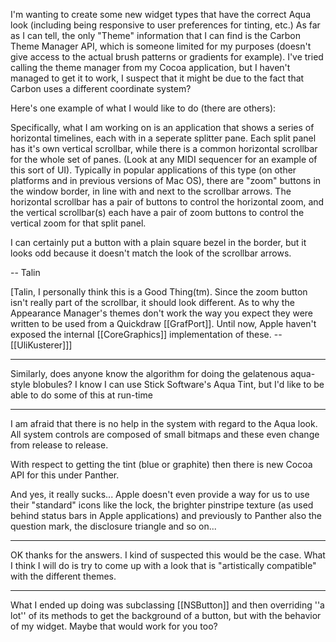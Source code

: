 I'm wanting to create some new widget types that have the correct Aqua look (including being responsive to user preferences for tinting, etc.) As far as I can tell, the only "Theme" information that I can find is the Carbon Theme Manager API, which is someone limited for my purposes (doesn't give access to the actual brush patterns or gradients for example). I've tried calling the theme manager from my Cocoa application, but I haven't managed to get it to work, I suspect that it might be due to the fact that Carbon uses a different coordinate system?

Here's one example of what I would like to do (there are others):

Specifically, what I am working on is an application that shows a series of horizontal timelines, each with in a seperate splitter pane. Each split panel has it's own vertical scrollbar, while there is a common horizontal scrollbar for the whole set of panes. (Look at any MIDI sequencer for an example of this sort of UI). Typically in popular applications of this type (on other platforms and in previous versions of Mac OS), there are "zoom" buttons in the window border, in line with and next to the scrollbar arrows. The horizontal scrollbar has a pair of buttons to control the horizontal zoom, and the vertical scrollbar(s) each have a pair of zoom buttons to control the vertical zoom for that split panel.

I can certainly put a button with a plain square bezel in the border, but it looks odd because it doesn't match the look of the scrollbar arrows.

-- Talin

[Talin, I personally think this is a Good Thing(tm). Since the zoom button isn't really part of the scrollbar, it should look different. As to why the Appearance Manager's themes don't work the way you expect they were written to be used from a Quickdraw [[GrafPort]]. Until now, Apple haven't exposed the internal [[CoreGraphics]] implementation of these. -- [[UliKusterer]]]

----

Similarly, does anyone know the algorithm for doing the gelatenous aqua-style blobules?  I know I can use Stick Software's Aqua Tint, but I'd like to be able to do some of this at run-time

----

I am afraid that there is no help in the system with regard to the Aqua look. All system controls are composed of small bitmaps and these even change from release to release.

With respect to getting the tint (blue or graphite) then there is new Cocoa API for this under Panther.

And yes, it really sucks... Apple doesn't even provide a way for us to use their "standard" icons like the lock, the brighter pinstripe texture (as used behind status bars in Apple applications) and previously to Panther also the question mark, the disclosure triangle and so on...

----

OK thanks for the answers. I kind of suspected this would be the case. What I think I will do is try to come up with a look that is "artistically compatible" with the different themes.

----

What I ended up doing was subclassing [[NSButton]] and then overriding ''a lot'' of its methods to get the background of a button, but with the behavior of my widget.  Maybe that would work for you too?